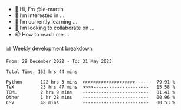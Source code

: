 - 👋 Hi, I’m @le-martin
- 👀 I’m interested in ...
- 🌱 I’m currently learning ...
- 💞️ I’m looking to collaborate on ...
- 📫 How to reach me ...

<!---
Tutorial for using WakaTime stats in GitHub profile: https://github.com/athul/waka-readme
-->

📊 Weekly development breakdown
<!--START_SECTION:waka-->

```text
From: 29 December 2022 - To: 31 May 2023

Total Time: 152 hrs 44 mins

Python       122 hrs 3 mins  >>>>>>>>>>>>>>>>>>>>-----   79.91 %
TeX          23 hrs 47 mins  >>>>---------------------   15.58 %
TOML         2 hrs 9 mins    -------------------------   01.41 %
Other        1 hr 28 mins    -------------------------   00.96 %
CSV          48 mins         -------------------------   00.53 %
```

<!--END_SECTION:waka-->

<!---
le-martin/le-martin is a ✨ special ✨ repository because its `README.md` (this file) appears on your GitHub profile.
You can click the Preview link to take a look at your changes.
--->
